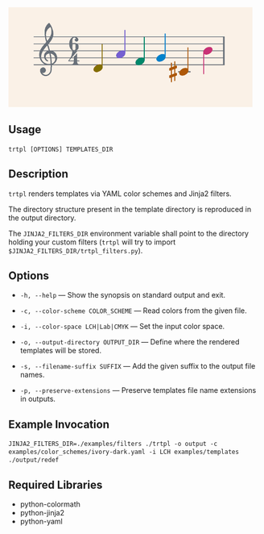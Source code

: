 ![logo](https://github.com/baskerville/thmkit/raw/master/logo/thmkit_logo.png)

## Usage

    trtpl [OPTIONS] TEMPLATES_DIR

## Description

`trtpl` renders templates via YAML color schemes and Jinja2 filters.

The directory structure present in the template directory is reproduced in the output directory.

The `JINJA2_FILTERS_DIR` environment variable shall point to the directory holding your custom filters (`trtpl` will try to import `$JINJA2_FILTERS_DIR/trtpl_filters.py`).

## Options

- `-h, --help` — Show the synopsis on standard output and exit.

- `-c, --color-scheme COLOR_SCHEME` — Read colors from the given file.

- `-i, --color-space LCH|Lab|CMYK` — Set the input color space.

- `-o, --output-directory OUTPUT_DIR` — Define where the rendered templates will be stored.

- `-s, --filename-suffix SUFFIX` — Add the given suffix to the output file names.

- `-p, --preserve-extensions` — Preserve templates file name extensions in outputs.

## Example Invocation

    JINJA2_FILTERS_DIR=./examples/filters ./trtpl -o output -c examples/color_schemes/ivory-dark.yaml -i LCH examples/templates
    ./output/redef

## Required Libraries

- python-colormath
- python-jinja2
- python-yaml
